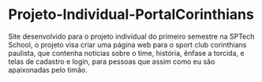 # Projeto-Individual-PortalCorinthians
Site desenvolvido para o projeto individual do primeiro semestre na SPTech School,  o projeto visa criar uma página web para o sport club corinthians paulista, que contenha notícias sobre o time, história, ênfase a torcida, e telas de cadastro e login, para pessoas que assim como eu são apaixonadas pelo timão. 
